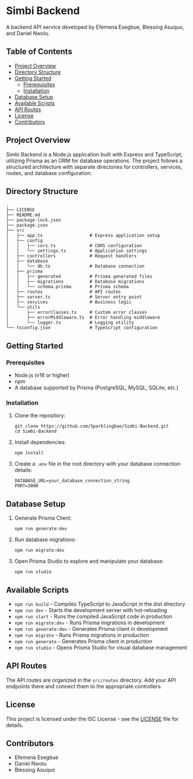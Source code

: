 # Simbi Backend

A backend API service developed by Efemena Esegbue, Blessing Asuquo, and Daniel Nwolu.

## Table of Contents

- [Project Overview](#project-overview)
- [Directory Structure](#directory-structure)
- [Getting Started](#getting-started)
  - [Prerequisites](#prerequisites)
  - [Installation](#installation)
- [Database Setup](#database-setup)
- [Available Scripts](#available-scripts)
- [API Routes](#api-routes)
- [License](#license)
- [Contributors](#contributors)

## Project Overview

Simbi Backend is a Node.js application built with Express and TypeScript, utilizing Prisma as an ORM for database operations. The project follows a structured architecture with separate directories for controllers, services, routes, and database configuration.

## Directory Structure

```
.
├── LICENSE
├── README.md
├── package-lock.json
├── package.json
├── src
│   ├── app.ts                  # Express application setup
│   ├── config
│   │   ├── cors.ts             # CORS configuration
│   │   └── settings.ts         # Application settings
│   ├── controllers             # Request handlers
│   ├── database
│   │   └── db.ts               # Database connection
│   ├── prisma
│   │   ├── generated           # Prisma generated files
│   │   ├── migrations          # Database migrations
│   │   └── schema.prisma       # Prisma schema
│   ├── routes                  # API routes
│   ├── server.ts               # Server entry point
│   ├── services                # Business logic
│   └── utils
│       ├── errorClasses.ts     # Custom error classes
│       ├── errorMiddleware.ts  # Error handling middleware
│       └── logger.ts           # Logging utility
└── tsconfig.json               # TypeScript configuration
```

## Getting Started

### Prerequisites

- Node.js (v16 or higher)
- npm
- A database supported by Prisma (PostgreSQL, MySQL, SQLite, etc.)

### Installation

1. Clone the repository:

   ```
   git clone https://github.com/Sparklingbae/Simbi-Backend.git
   cd Simbi-Backend
   ```

2. Install dependencies:

   ```
   npm install
   ```

3. Create a `.env` file in the root directory with your database connection details:

   ```
   DATABASE_URL=your_database_connection_string
   PORT=3000
   ```

## Database Setup

1. Generate Prisma Client:

   ```
   npm run generate:dev
   ```

2. Run database migrations:

   ```
   npm run migrate:dev
   ```

3. Open Prisma Studio to explore and manipulate your database:

   ```
   npm run studio
   ```

## Available Scripts

- `npm run build` - Compiles TypeScript to JavaScript in the dist directory
- `npm run dev` - Starts the development server with hot-reloading
- `npm run start` - Runs the compiled JavaScript code in production
- `npm run migrate:dev` - Runs Prisma migrations in development
- `npm run generate:dev` - Generates Prisma client in development
- `npm run migrate` - Runs Prisma migrations in production
- `npm run generate` - Generates Prisma client in production
- `npm run studio` - Opens Prisma Studio for visual database management

## API Routes

The API routes are organized in the `src/routes` directory. Add your API endpoints there and connect them to the appropriate controllers.

## License

This project is licensed under the ISC License - see the [LICENSE](LICENSE) file for details.

## Contributors

- Efemena Esegbue
- Daniel Nwolu
- Blessing Asuquo

